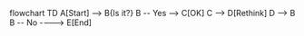 flowchart TD
A[Start] --> B{Is it?}
B -- Yes --> C[OK]
C --> D[Rethink]
D --> B
B -- No ----> E[End]
